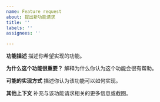 ```yaml
---
name: Feature request
about: 提出新功能请求
title: ''
labels: ''
assignees: ''

---
```


**功能描述**
描述你希望实现的功能。

**为什么这个功能很重要？**
解释为什么你认为这个功能会很有帮助。

**可能的实现方式**
描述你认为该功能可以如何实现。

**其他上下文**
补充与该功能请求相关的更多信息或截图。
